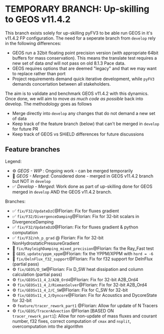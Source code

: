 # TEMPORARY BRANCH: Up-skilling to GEOS v11.4.2

This branch exists solely for up-skilling pyFV3 to be able run GEOS in it's v11.4.2 FP configuration.
The need for a seperate branch from `develop` rely in the following differences:

- GEOS run a 32bit floating point precision version (with appropriate 64bit buffers for mass conservation). This means the translate test requires a new set of data _and_ will not pass on old 8.1.3 Pace data.
- GEOS requires options that are deemed "legacy" and that we may want to replace rather than port
- Project requirements demand quick iterative development, while `pyFV3` demands concertation between all stakeholders.

The aim is to validate and benchmark GEOS v11.4.2 with this dynamics. Once done, we will aim to move _as much code as possible_ back into develop.
The methodology goes as follows

- Merge directly into `develop` any changes that do not demand a new set of data
- Keep track of the feature branch (below) that can't be merged in `develop` for future PR
- Keep track of GEOS vs SHiELD differences for future discussions

## Feature branches

Legend:

- ⚙️ _GEOS - WIP_ : Ongoing work - can be merged temporarily
- 🔶 _GEOS - Merged_:  Considered done - merged in GEOS v11.4.2 branch but NOT in `develop`
- ✅ _Develop - Merged_: Work done as part of up-skilling done for GEOS merged in `develop` AND the GEOS v11.4.2 branch.

Branches:

- ✅ `fix/F32/UpdateDzC`@Florian: Fix for fluxes gradient
- ✅ `fix/F32/DivergenceDamping`@Florian: Fix for 32-bit scalars in DivergenceDamping
- ✅ `fix/F32/UpdateDzD`@Florian: Fix for fluxes gradient & python computation
- ✅ `fix/F32/nh_p_grad` @ Florian: Fix for 32-bit NonHydrostaticPressureGradient
- 🔶 `fix/RayleighDamping_mixed_precision`@Florian: fix the Ray_Fast test
- 🔶 `GEOS_update/yppm_xppm`@Florian: fix the YPPM/XPPM with `hord = -6`
- 🔶 `fix/DelnFlux_f32_support`@Florian: Fix for f32 support for DelnFlux (partial pass)
- ⚙️ `fix/GEOS/D_SW`@Florian: Fix D_SW heat dissipation and column calculation (partial pass)
- ⚙️ `fix/GEOSv11_4_2/A2B_Ord4`@Florian: Fix for 32-bit A2B_Ord4
- ⚙️ `fix/GEOSv11_4_2/RiemanSolver`@Florian: Fix for 32-bit A2B_Ord4
- ⚙️ `fix/GEOSv11_4_2/C_SW`@Florian: Fix for C_SW for 32-bit
- ⚙️ `fix/GEOSv11_4_2/Dyncore`@Florian: Fix for Acoustics and DycoreState for 32-bit
- ⚙️ `feature/tracer_rework_part1` @Florian: Allow for update of N Tracers
- ⚙️ `fix/GEOS/TracerAdvection` @Florian [BASED ON `tracer_rework_part1`]: Allow for non-update of mass fluxes and courant number, f32 fixes, correct computation of `cmax` and `nsplit`, overcomputation into the algorithm
